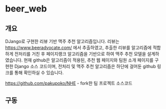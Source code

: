 # beer_web
## 개요
DJango로 구현한 리뷰 기반 맥주 추천 알고리즘입니다.
리뷰는 https://www.beeradvocate.com/ 에서 추출하였고, 추출한 리뷰를 알고리즘에 적합하게 전처리를 거친 후
페이지랭크 알고리즘을 기반으로 하여 맥주 추천 모델을 설계하였습니다.
현재 github은 알고리즘이 적용된, 추천 웹 페이지와 팀원 소개 페이지를 구현한 Django 소스 코드이며,
전처리 및 맥주 추천 알고리즘은 하단에 걸어둔 github 링크를 통해 확인하실 수 있습니다.

https://github.com/pakupoko/NHE - fork한 팀 프로젝트 소스코드

## 구동
